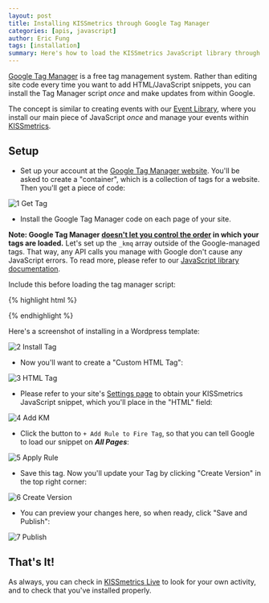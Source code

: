 ```yaml
---
layout: post
title: Installing KISSmetrics through Google Tag Manager
categories: [apis, javascript]
author: Eric Fung
tags: [installation]
summary: Here's how to load the KISSmetrics JavaScript library through Google Tag Manager.
---
```

[Google Tag Manager][gtm] is a free tag management system. Rather than editing site code every time you want to add HTML/JavaScript snippets, you can install the Tag Manager script *once* and make updates from within Google.

The concept is similar to creating events with our [Event Library][evlib], where you install our main piece of JavaScript *once* and manage your events within [KISSmetrics][evlib-link].

## Setup

* Set up your account at the [Google Tag Manager website][gtm]. You'll be asked to create a "container", which is a collection of tags for a website. Then you'll get a piece of code:

![1 Get Tag][ss1]

* Install the Google Tag Manager code on each page of your site.

**Note: Google Tag Manager [doesn't let you control the order][gtm-order] in which your tags are loaded.** Let's set up the `_kmq` array outside of the Google-managed tags. That way, any API calls you manage with Google don't cause any JavaScript errors. To read more, please refer to our [JavaScript library documentation][js-async].

Include this before loading the tag manager script:

{% highlight html %}
<script type="text/javascript">
// Prepare for KISSmetrics setup before loading Google Tag Manager
var _kmq = _kmq || [];
</script>
{% endhighlight %}

Here's a screenshot of installing in a Wordpress template:

![2 Install Tag][ss2]

* Now you'll want to create a "Custom HTML Tag":

![3 HTML Tag][ss3]

* Please refer to your site's [Settings page][settings] to obtain your KISSmetrics JavaScript snippet, which you'll place in the "HTML" field:
 
![4 Add KM][ss4]

* Click the button to `+ Add Rule to Fire Tag`, so that you can tell Google to load our snippet on ***All Pages***:

![5 Apply Rule][ss5]

* Save this tag. Now you'll update your Tag by clicking "Create Version" in the top right corner:

![6 Create Version][ss6]

* You can preview your changes here, so when ready, click "Save and Publish":

![7 Publish][ss7]

## That's It!

As always, you can check in [KISSmetrics Live][live] to look for your own activity, and to check that you've installed properly.

[gtm]: https://www.google.com/tagmanager
[gtm-order]: http://support.google.com/tagmanager/answer/2772421/?hl=en

[evlib]: /tools/event-library
[evlib-link]: https://www.kissmetrics.com/wizard
[settings]: https://www.kissmetrics.com/settings
[js-async]: /apis/javascript/javascript-specific#how-does-it-work-

[live]: /tools/live

[ss1]: https://s3.amazonaws.com/kissmetrics-support-files/assets/apis/javascript/google-tag-manager/1-get-tag.png
[ss2]: https://s3.amazonaws.com/kissmetrics-support-files/assets/apis/javascript/google-tag-manager/2-install-tag.png
[ss3]: https://s3.amazonaws.com/kissmetrics-support-files/assets/apis/javascript/google-tag-manager/3-html-tag.png
[ss4]: https://s3.amazonaws.com/kissmetrics-support-files/assets/apis/javascript/google-tag-manager/4-add-km.png
[ss5]: https://s3.amazonaws.com/kissmetrics-support-files/assets/apis/javascript/google-tag-manager/5-apply-rule.png
[ss6]: https://s3.amazonaws.com/kissmetrics-support-files/assets/apis/javascript/google-tag-manager/6-create-version.png
[ss7]: https://s3.amazonaws.com/kissmetrics-support-files/assets/apis/javascript/google-tag-manager/7-publish.png